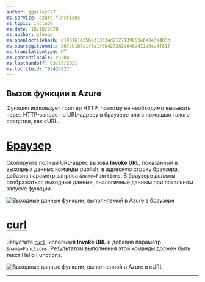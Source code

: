 ```yaml
---
author: ggailey777
ms.service: azure-functions
ms.topic: include
ms.date: 10/18/2020
ms.author: glenga
ms.openlocfilehash: d1931614356a313334d712713965346e843a403d
ms.sourcegitcommit: 867cb1b7a1f3a1f0b427282c648d411d0ca4f81f
ms.translationtype: HT
ms.contentlocale: ru-RU
ms.lasthandoff: 03/19/2021
ms.locfileid: "93424927"
---
```

## <a name="invoke-the-function-on-azure"></a>Вызов функции в Azure

Функция использует триггер HTTP, поэтому ее необходимо вызывать через HTTP-запрос по URL-адресу в браузере или с помощью такого средства, как cURL. 

# <a name="browser"></a>[Браузер](#tab/browser)

Скопируйте полный URL-адрес вызова **Invoke URL**, показанный в выходных данных команды publish, в адресную строку браузера, добавив параметр запроса `&name=Functions`. В браузере должны отображаться выходные данные, аналогичные данным при локальном запуске функции.

![Выходные данные функции, выполняемой в Azure в браузере](./media/functions-run-remote-azure-cli/function-test-cloud-browser.png)

# <a name="curl"></a>[curl](#tab/curl)

Запустите [`curl`](https://curl.haxx.se/), используя **Invoke URL** и добавив параметр `&name=Functions`. Результатом выполнения этой команды должен быть текст Hello Functions.

![Выходные данные функции, выполненной в Azure в cURL](./media/functions-run-remote-azure-cli/function-test-cloud-curl.png)

---
